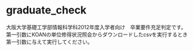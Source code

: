 # graduate_check
大阪大学基礎工学部情報科学科2012年度入学者向け　卒業要件充足判定です。
第一引数にKOANの単位修得状況照会からダウンロードしたcsvを実行するとき第一引数に与えて実行してください。
